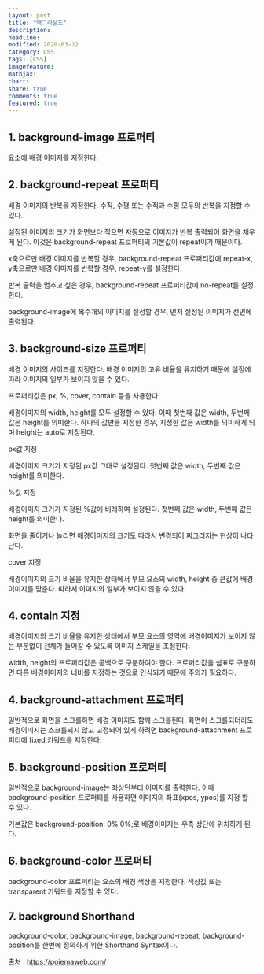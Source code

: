```yaml
---
layout: post
title: "백그라운드"
description:
headline:
modified: 2020-03-12
category: CSS
tags: [CSS]
imagefeature:
mathjax:
chart:
share: true
comments: true
featured: true
---
```


## 1. background-image 프로퍼티

요소에 배경 이미지를 지정한다.

<div class="code"><script async src="//jsfiddle.net/Jangyusu/hLga9o84/206/embed/html,result/dark/"></script></div>

## 2. background-repeat 프로퍼티

배경 이미지의 반복을 지정한다. 수직, 수평 또는 수직과 수평 모두의 반복을 지정할 수 있다.

설정된 이미지의 크기가 화면보다 작으면 자동으로 이미지가 반복 출력되어 화면을 채우게 된다. 이것은 background-repeat 프로퍼티의 기본값이 repeat이기 때문이다.

x축으로만 배경 이미지를 반복할 경우, background-repeat 프로퍼티값에 repeat-x, y축으로만 배경 이미지를 반복할 경우, repeat-y를 설정한다.

<div class="code"><script async src="//jsfiddle.net/Jangyusu/hLga9o84/208/embed/html,result/dark/"></script></div>

반복 출력을 멈추고 싶은 경우, background-repeat 프로퍼티값에 no-repeat를 설정한다.

<div class="code"><script async src="//jsfiddle.net/Jangyusu/hLga9o84/209/embed/html,result/dark/"></script></div>

background-image에 복수개의 이미지를 설정할 경우, 먼저 설정된 이미지가 전면에 출력된다.

<div class="code"><script async src="//jsfiddle.net/Jangyusu/hLga9o84/210/embed/html,result/dark/"></script></div>

## 3. background-size 프로퍼티

배경 이미지의 사이즈를 지정한다. 배경 이미지의 고유 비율을 유지하기 때문에 설정에 따라 이미지의 일부가 보이지 않을 수 있다.

프로퍼티값은 px, %, cover, contain 등을 사용한다.

배경이미지의 width, height를 모두 설정할 수 있다. 이때 첫번째 값은 width, 두번째 값은 height를 의미한다. 하나의 값만을 지정한 경우, 지정한 값은 width를 의미하게 되며 height는 auto로 지정된다.

<span class="p">px값 지정</span>

배경이미지 크기가 지정된 px값 그대로 설정된다. 첫번째 값은 width, 두번째 값은 height를 의미한다.

<div class="code"><script async src="//jsfiddle.net/Jangyusu/hLga9o84/205/embed/css/dark/"></script></div>

<span class="p">%값 지정</span>

배경이미지 크기가 지정된 %값에 비례하여 설정된다. 첫번째 값은 width, 두번째 값은 height를 의미한다.

화면을 줄이거나 늘리면 배경이미지의 크기도 따라서 변경되어 찌그러지는 현상이 나타난다.

<div class="code"><script async src="//jsfiddle.net/Jangyusu/hLga9o84/204/embed/css/dark/"></script></div>

<span class="p">cover 지정</span>

배경이미지의 크기 비율을 유지한 상태에서 부모 요소의 width, height 중 큰값에 배경이미지를 맞춘다. 따라서 이미지의 일부가 보이지 않을 수 있다.

<div class="code"><script async src="//jsfiddle.net/Jangyusu/hLga9o84/203/embed/css/dark/"></script></div>

## 4. contain 지정

배경이미지의 크기 비율을 유지한 상태에서 부모 요소의 영역에 배경이미지가 보이지 않는 부분없이 전체가 들어갈 수 있도록 이미지 스케일을 조정한다.

<div class="code"><script async src="//jsfiddle.net/Jangyusu/hLga9o84/202/embed/css/dark/"></script></div>

width, height의 프로퍼티값은 공백으로 구분하여야 한다. 프로퍼티값을 쉼표로 구분하면 다른 배경이미지의 너비를 지정하는 것으로 인식되기 때문에 주의가 필요하다.

<div class="code"><script async src="//jsfiddle.net/Jangyusu/hLga9o84/201/embed/css/dark/"></script></div>

## 4. background-attachment 프로퍼티

일반적으로 화면을 스크롤하면 배경 이미지도 함께 스크롤된다. 화면이 스크롤되더라도 배경이미지는 스크롤되지 않고 고정되어 있게 하려면 background-attachment 프로퍼티에 fixed 키워드를 지정한다.

<div class="code"><script async src="//jsfiddle.net/Jangyusu/hLga9o84/200/embed/html,result/dark/"></script></div>

## 5. background-position 프로퍼티

일반적으로 background-image는 좌상단부터 이미지를 출력한다. 이때 background-position 프로퍼티를 사용하면 이미지의 좌표(xpos, ypos)를 지정 할 수 있다.

기본값은 background-position: 0% 0%;로 배경이미지는 우측 상단에 위치하게 된다.

<div class="code"><script async src="//jsfiddle.net/Jangyusu/hLga9o84/198/embed/html,result/dark/"></script></div>

## 6. background-color 프로퍼티

background-color 프로퍼티는 요소의 배경 색상을 지정한다. 색상값 또는 transparent 키워드를 지정할 수 있다.

<div class="code"><script async src="//jsfiddle.net/Jangyusu/hLga9o84/197/embed/css/dark/"></script></div>

## 7. background Shorthand

background-color, background-image, background-repeat, background-position를 한번에 정의하기 위한 Shorthand Syntax이다.

<div class="code"><script async src="//jsfiddle.net/Jangyusu/hLga9o84/196/embed/html,result/dark/"></script></div>

<span class="b">출처 : https://poiemaweb.com/</span>
